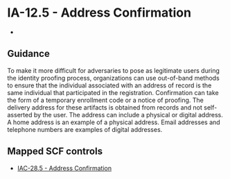 # IA-12.5 - Address Confirmation
- 
## Guidance
To make it more difficult for adversaries to pose as legitimate users during the identity proofing process, organizations can use out-of-band methods to ensure that the individual associated with an address of record is the same individual that participated in the registration. Confirmation can take the form of a temporary enrollment code or a notice of proofing. The delivery address for these artifacts is obtained from records and not self-asserted by the user. The address can include a physical or digital address. A home address is an example of a physical address. Email addresses and telephone numbers are examples of digital addresses.
## Mapped SCF controls
- [IAC-28.5 - Address Confirmation](../scf/iac-285-addressconfirmation.md)